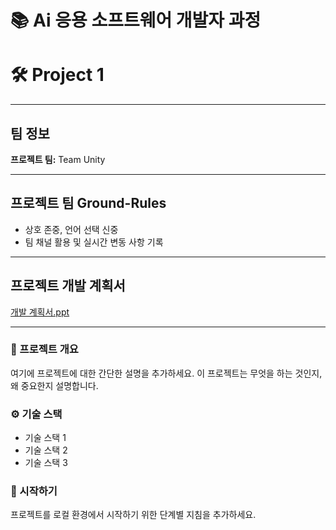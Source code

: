 # 📚 Ai 응용 소프트웨어 개발자 과정
# 🛠️ Project 1
---

## 팀 정보

**프로젝트 팀:** Team Unity

---

## 프로젝트 팀 Ground-Rules

- 상호 존중, 언어 선택 신중
- 팀 채널 활용 및 실시간 변동 사항 기록

---

## 프로젝트 개발 계획서

[개발 계획서.ppt](https://www.canva.com/design/DAGNhDwQJpI/iVUgEJCfW-CegUKUjV539g/edit)

---

### 📌 프로젝트 개요

여기에 프로젝트에 대한 간단한 설명을 추가하세요. 이 프로젝트는 무엇을 하는 것인지, 왜 중요한지 설명합니다.

### ⚙️ 기술 스택

- 기술 스택 1
- 기술 스택 2
- 기술 스택 3

### 🚀 시작하기

프로젝트를 로컬 환경에서 시작하기 위한 단계별 지침을 추가하세요.
